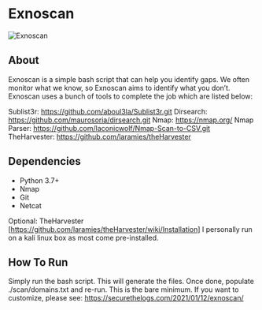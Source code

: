 # Exnoscan

![Exnoscan](https://ctrla1tdel.files.wordpress.com/2021/01/image-3.png)

## About

Exnoscan is a simple bash script that can help you identify gaps. We often monitor what we know, so Exnoscan aims to identify what you don’t. Exnoscan uses a bunch of tools to complete the job which are listed below:

Sublist3r: https://github.com/aboul3la/Sublist3r.git
Dirsearch: https://github.com/maurosoria/dirsearch.git
Nmap: https://nmap.org/
Nmap Parser: https://github.com/laconicwolf/Nmap-Scan-to-CSV.git
TheHarvester: https://github.com/laramies/theHarvester


## Dependencies

- Python 3.7+
- Nmap
- Git
- Netcat

Optional: TheHarvester [https://github.com/laramies/theHarvester/wiki/Installation]
I personally run on a kali linux box as most come pre-installed.


## How To Run
Simply run the bash script. This will generate the files. Once done, populate ./scan/domains.txt and re-run. This is the bare minimum. 
If you want to customize, please see: https://securethelogs.com/2021/01/12/exnoscan/
